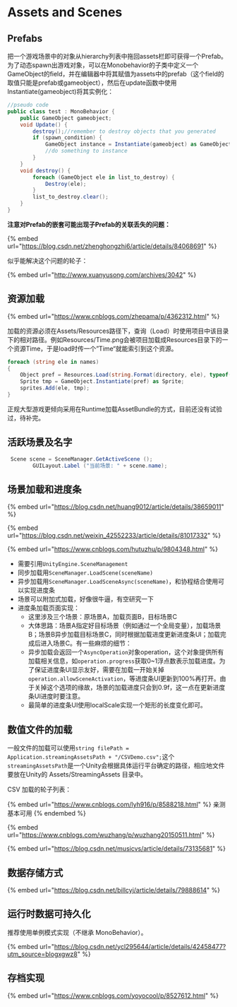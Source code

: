 # Assets and Scenes

## Prefabs

把一个游戏场景中的对象从hierarchy列表中拖回assets栏即可获得一个Prefab。为了动态spawn出游戏对象，可以在Monobehavior的子类中定义一个GameObject的field，并在编辑器中将其赋值为assets中的prefab（这个field的取值只能是prefab或gameobject），然后在update函数中使用Instantiate(gameobject)将其实例化：

```csharp
//pseudo code
public class test : MonoBehavior {
    public GameObject gameobject;
    void Update() {
        destroy();//remember to destroy objects that you generated
        if (spawn_condition) {
            GameObject instance = Instantiate(gameobject) as GameObject;
            //do something to instance
        }
    }    
    void destroy() {
        foreach (GameObject ele in list_to_destroy) {
            Destroy(ele);
        }
        list_to_destroy.clear();
    }
}
```

**注意对Prefab的嵌套可能出现子Prefab的关联丢失的问题：**

{% embed url="https://blog.csdn.net/zhenghongzhi6/article/details/84068691" %}

似乎能解决这个问题的轮子：

{% embed url="http://www.xuanyusong.com/archives/3042" %}

## **资源加载**

{% embed url="https://www.cnblogs.com/zhepama/p/4362312.html" %}

加载的资源必须在Assets/Resources路径下，查询（Load）时使用项目中该目录下的相对路径。例如Resources/Time.png会被项目加载成Resources目录下的一个资源Time，于是load时传一个”Time“就能索引到这个资源。

```csharp
foreach (string ele in names)
{
    Object pref = Resources.Load(string.Format(directory, ele), typeof(Sprite));
    Sprite tmp = GameObject.Instantiate(pref) as Sprite;
    sprites.Add(ele, tmp);
}
```

正规大型游戏更倾向采用在Runtime加载AssetBundle的方式，目前还没有试验过，待补完。

## **活跃场景及名字**

```csharp
 Scene scene = SceneManager.GetActiveScene ();
        GUILayout.Label ("当前场景: " + scene.name);
```

## **场景加载和进度条**

{% embed url="https://blog.csdn.net/huang9012/article/details/38659011" %}

{% embed url="https://blog.csdn.net/weixin_42552233/article/details/81017332" %}

{% embed url="https://www.cnblogs.com/hutuzhu/p/9804348.html" %}

* 需要引用`UnityEngine.SceneManagement`
* 同步加载用`SceneManager.LoadScene(sceneName)`
* 异步加载用`SceneManager.LoadSceneAsync(sceneName)`，和协程结合使用可以实现进度条
* 场景可以附加式加载，好像很牛逼，有空研究一下
* 进度条加载页面实现：
  * 这里涉及三个场景：原场景A，加载页面B，目标场景C
  * 大体思路：场景A指定好目标场景（例如通过一个全局变量），加载场景B；场景B异步加载目标场景C，同时根据加载进度更新进度条UI；加载完成后进入场景C。有一些麻烦的细节：
  * 异步加载会返回一个`AsyncOperation`对象operation，这个对象提供所有加载相关信息，如`operation.progress`获取0\~1浮点数表示加载进度。为了保证进度条UI显示友好，需要在加载一开始关掉`operation.allowSceneActivation`，等进度条UI更新到100%再打开。由于关掉这个选项的缘故，场景的加载进度只会到0.9f，这一点在更新进度条UI进度时要注意。
  * 最简单的进度条UI使用localScale实现一个矩形的长度变化即可。

## **数值文件的加载**

一般文件的加载可以使用`string filePath = Application.streamingAssetsPath + "/CSVDemo.csv";`这个`streamingAssetsPath`是一个Unity会根据具体运行平台确定的路径，相应地文件要放在Unity的 Assets/StreamingAssets 目录中。

CSV 加载的轮子列表：

{% embed url="https://www.cnblogs.com/lyh916/p/8588218.html" %}
亲测基本可用
{% endembed %}

{% embed url="https://www.cnblogs.com/wuzhang/p/wuzhang20150511.html" %}

{% embed url="https://blog.csdn.net/musicvs/article/details/73135681" %}

## **数据存储方式**

{% embed url="https://blog.csdn.net/billcyj/article/details/79888614" %}

## **运行时数据可持久化**

推荐使用单例模式实现（不继承 MonoBehavior）。

{% embed url="https://blog.csdn.net/ycl295644/article/details/42458477?utm_source=blogxgwz8" %}

## **存档实现**

{% embed url="https://www.cnblogs.com/yoyocool/p/8527612.html" %}
